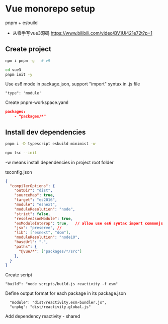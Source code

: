 # Vue monorepo setup
pnpm + esbuild
- 从零手写vue3源码
https://www.bilibili.com/video/BV1Ui421e72t?p=1

## Create project
```sh
npm i pnpm -g   # v9

cd vue3
pnpm init -y
```

Use es6 mode in package.json, support "import" syntax in .js file
```
"type": 'module'
```

Create pnpm-workspace.yaml

```json
packages:
    - "packages/*"
```

## Install dev dependencies
```sh
pnpm i -D typescript esbuild minimist -w

npx tsc --init
```
-w means install dependencies in project root folder

tsconfig.json

```json
{
  "compilerOptions": {
    "outDir": "dist",
    "sourceMap": true, 
    "target": "es2016", 
    "module": "esnext", 
    "moduleResolution": "node",
    "strict": false, 
    "resolveJsonModule": true, 
    "esModuleInterop": true,   // allow use es6 syntax import commonjs module
    "jsx": "preserve", //
    "lib": ["esnext", "dom"],
    "moduleResolution": "node10",     
    "baseUrl": ".",                         
    "paths": {
      "@vue/*": ["packages/*/src"]
    },                                      
  }
}
```

Create script
```
"build": "node scripts/build.js reactivity -f esm"
```

Define output format for each package in its package.json
```
  "module": "dist/reactivity.esm-bundler.js",
  "unpkg": "dist/reactivity.global.js"
```

Add dependency reactivity - shared